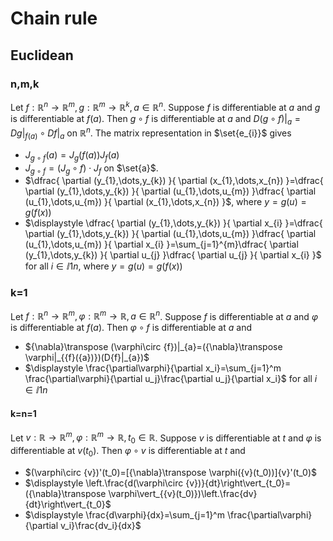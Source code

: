# Chain rule

## Euclidean
### n,m,k
Let $f:\mathbb{R}^n\to\mathbb{R}^m,g:\mathbb{R}^m\to\mathbb{R}^k,{a}\in\mathbb{R}^n$.
Suppose ${f}$ is differentiable at ${a}$ and ${g}$ is differentiable at ${f}({a})$.
Then ${g}\circ{f}$ is differentiable at ${a}$ and $D({g}\circ {f})|_{a}=D{g}|_{{f}({a})}\circ D{f}|_{a}$ on $\mathbb{R}^{n}$.
The matrix representation in $\set{e_{i}}$ gives 
- $J_{g\circ f}(a)=J_{g}(f(a))J_{f}(a)$
- $J_{g\circ f}=(J_{g}\circ f)\cdot J_{f}$ on $\set{a}$.
- $\dfrac{ \partial (y_{1},\dots,y_{k}) }{ \partial (x_{1},\dots,x_{n}) }=\dfrac{ \partial (y_{1},\dots,y_{k}) }{ \partial (u_{1},\dots,u_{m}) }\dfrac{ \partial (u_{1},\dots,u_{m}) }{ \partial (x_{1},\dots,x_{n}) }$, where $y=g(u)=g(f(x))$
- $\displaystyle \dfrac{ \partial (y_{1},\dots,y_{k}) }{ \partial x_{i} }=\dfrac{ \partial (y_{1},\dots,y_{k}) }{ \partial (u_{1},\dots,u_{m}) }\dfrac{ \partial (u_{1},\dots,u_{m}) }{ \partial x_{i} }=\sum_{j=1}^{m}\dfrac{ \partial (y_{1},\dots,y_{k}) }{ \partial u_{j} }\dfrac{ \partial u_{j} }{ \partial x_{i} }$ for all $i\in\ii{1}{n}$, where $y=g(u)=g(f(x))$
### k=1
Let $f:\mathbb{R}^n\to\mathbb{R}^m,\varphi:\mathbb{R}^m\to\mathbb{R},{a}\in\mathbb{R}^n$.
Suppose ${f}$ is differentiable at ${a}$ and $\varphi$ is differentiable at $f({a})$.
Then $\varphi\circ{f}$ is differentiable at ${a}$ and 
- ${\nabla}\transpose (\varphi\circ {f})|_{a}=({\nabla}\transpose \varphi|_{{f}({a})})(D{f}|_{a})$
- $\displaystyle \frac{\partial\varphi}{\partial x_i}=\sum_{j=1}^m \frac{\partial\varphi}{\partial u_j}\frac{\partial u_j}{\partial x_i}$ for all $i\in\ii{1}{n}$
#### k=n=1
Let $v:\mathbb{R}\to\mathbb{R}^m,\varphi:\mathbb{R}^m\to\mathbb{R},t_0\in\mathbb{R}$.
Suppose ${v}$ is differentiable at $t$ and $\varphi$ is differentiable at ${v}(t_0)$.
Then $\varphi\circ{v}$ is differentiable at $t$ and
- $(\varphi\circ {v})'(t_0)=[{\nabla}\transpose \varphi({v}(t_0))]{v}'(t_0)$
- $\displaystyle \left.\frac{d(\varphi\circ {v})}{dt}\right\vert_{t_0}=({\nabla}\transpose \varphi\vert_{{v}(t_0)})\left.\frac{dv}{dt}\right\vert_{t_0}$
- $\displaystyle \frac{d\varphi}{dx}=\sum_{j=1}^m \frac{\partial\varphi}{\partial v_i}\frac{dv_i}{dx}$
